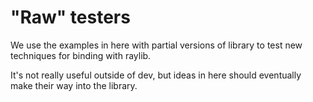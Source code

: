 # "Raw" testers

We use the examples in here with partial versions of library to test new techniques for binding with raylib.

It's not really useful outside of dev, but ideas in here should eventually make their way into the library.